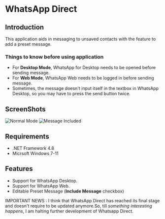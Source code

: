# **WhatsApp Direct**

## Introduction
This application aids in messaging to unsaved contacts with the feature to add a preset message.

### Things to know before using application
 - For **Desktop Mode**, WhatsApp for Desktop needs to be opened before sending message.
 - For **Web Mode**, WhatsApp Web needs to be logged in before sending message.
 - Sometimes, the message doesn't input itself in the textbox in WhatsApp Desktop, so you may have to press the send button twice.

## ScreenShots
![Normal Mode](https://github.com/SANeX15/WhatsApp-Direct/assets/83059735/25a89528-1a95-4a65-ac02-0397285f0c5f)
![Message Included](https://github.com/SANeX15/WhatsApp-Direct/assets/83059735/e46d567a-e43c-4640-af74-d9e8c74a5175)

## Requirements
 - .NET Framework 4.8
 - Micrsoft Windows 7-11

## Features
 - Support for WhatsApp Desktop.
 - Support for WhatsApp Web.
 - Editable Preset Message (**Include Message** checkbox)

IMPORTANT NEWS : I think that WhatsApp Direct has reached its final stage and doesn't require to be updated anymore.So, till _something interesting happens_, I am halting further development of Whatsapp Direct.